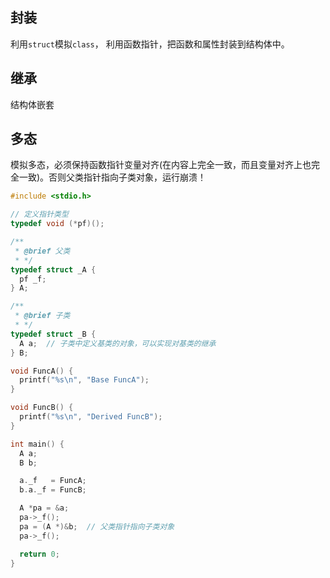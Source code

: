 ## 封装
利用`struct`模拟`class`， 利用函数指针，把函数和属性封装到结构体中。
## 继承
结构体嵌套
## 多态
模拟多态，必须保持函数指针变量对齐(在内容上完全一致，而且变量对齐上也完全一致)。否则父类指针指向子类对象，运行崩溃！

```cpp
#include <stdio.h>

// 定义指针类型
typedef void (*pf)();

/**
 * @brief 父类
 * */
typedef struct _A {
  pf _f;
} A;

/**
 * @brief 子类
 * */
typedef struct _B {
  A a;  // 子类中定义基类的对象，可以实现对基类的继承
} B;

void FuncA() {
  printf("%s\n", "Base FuncA");
}

void FuncB() {
  printf("%s\n", "Derived FuncB");
}

int main() {
  A a;
  B b;

  a._f   = FuncA;
  b.a._f = FuncB;

  A *pa = &a;
  pa->_f();
  pa = (A *)&b;  // 父类指针指向子类对象
  pa->_f();

  return 0;
}
```
